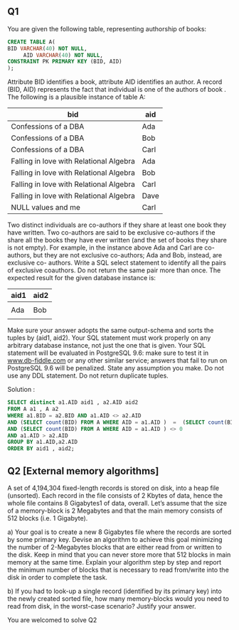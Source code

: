## Q1
You are given the following table, representing authorship of books:
```sql
CREATE TABLE A(
BID VARCHAR(40) NOT NULL,
     AID VARCHAR(40) NOT NULL,
CONSTRAINT PK PRIMARY KEY (BID, AID)
);
```
Attribute BID identifies a book, attribute AID identifies an author. A record (BID, AID) represents the fact that individual <AID> is one of the authors of book <BID>.
The following is a plausible instance of table A:

|	                                            bid |	aid |
|------------------------------------------------ | --- |
|	                      Confessions of a DBA      |	Ada |
|	                      Confessions of a DBA      |	Bob |
|	                      Confessions of a DBA      | Carl|
|   Falling in love with Relational Algebra       |	Ada |
| Falling in love with Relational Algebra         |	Bob |
| Falling in love with Relational Algebra         | Carl|
| Falling in love with Relational Algebra         | Dave|
|	NULL values and me                              | Carl|
  
Two distinct individuals are co-authors if they share at least one book they have written. Two co-authors are said to be exclusive co-authors if the share all the books they have ever written (and the set of books they share is not empty). For example, in the instance above Ada and Carl are co-authors, but they are not exclusive co-authors; Ada and Bob, instead, are exclusive co- authors. Write a SQL select statement to identify all the pairs of exclusive coauthors. Do not return the same pair more than once. The expected result for the given database instance is:


| aid1   | aid2  |
| -------| ------|
| 	     | 	     |
|	Ada    |	Bob  |
| 	     | 	     |

Make sure your answer adopts the same output-schema and sorts the tuples by (aid1, aid2). Your SQL statement must work properly on any arbitrary database instance, not just the one that is given. Your SQL statement will be evaluated in PostgreSQL 9.6: make sure to test it in www.db-fiddle.com or any other similar service; answers that fail to run on PostgreSQL 9.6 will be penalized. State any assumption you make. Do not use any DDL statement. Do not return duplicate tuples.

Solution :
```sql
SELECT distinct a1.AID aid1 , a2.AID aid2 
FROM A a1 , A a2
WHERE a1.BID = a2.BID AND a1.AID <> a2.AID 
AND (SELECT count(BID) FROM A WHERE AID = a1.AID )  =  (SELECT count(BID) FROM A WHERE AID = a2.AID ) 
AND (SELECT count(BID) FROM A WHERE AID = a1.AID ) <> 0
AND a1.AID > a2.AID
GROUP BY a1.AID,a2.AID
ORDER BY aid1 , aid2;
```
## Q2 [External memory algorithms]
A set of 4,194,304 fixed-length records is stored on disk, into a heap file (unsorted). Each record in the file consists of 2 Kbytes of data, hence the whole file contains 8 Gigabytes1 of data, overall. Let’s assume that the size of a memory-block is 2 Megabytes and that the main memory consists of 512 blocks (i.e. 1 Gigabyte).

a)	Your goal is to create a new 8 Gigabytes file where the records are sorted by some primary key. Devise an algorithm to achieve this goal minimizing the number of 2-Megabytes blocks  that are either read from or written to the disk. Keep in mind that you can never store more that 512 blocks in main memory at the same time. Explain your algorithm step by step and report the minimum number of blocks that is necessary to read from/write into the disk in order to complete the task.

b)	If you had to look-up a single record (identified by its primary key) into the newly created sorted file, how many memory-blocks would you need to read from disk, in the worst-case scenario? Justify your answer.

You are welcomed to solve Q2




